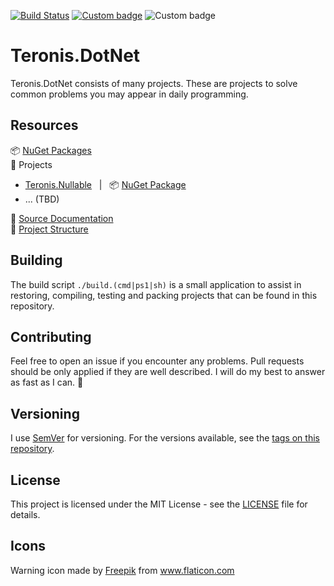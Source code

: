 [![Build Status](https://dev.azure.com/teroneko/Teronis.DotNet/_apis/build/status/NuGetPushArtifacts?branchName=develop)](https://dev.azure.com/teroneko/Teronis.DotNet/_build/latest?definitionId=5&branchName=master)
[![Custom badge](https://buildstats.info/nuget/Teronis.MSBuild.Packaging.ProjectBuildInPackage?includePreReleases=true)](https://www.nuget.org/packages?q=Teroneko+Teronis)
![Custom badge](https://img.shields.io/endpoint?url=https%3A%2F%2Fgist.githubusercontent.com%2Fteroneko%2Fa807e920ca2ee8d3e5749366d3528486%2Fraw%2F05805ebd5a26fb58cabb26a42bd6baf467822fd7%2Fpreview-badge.json)

# Teronis.DotNet

Teronis.DotNet consists of many projects. These are projects to solve common problems you may appear in daily programming.

## Resources

:package: [NuGet Packages](https://www.nuget.org/packages?q=Teronis)
<br />:briefcase: Projects

- [Teronis.Nullable](/src/Nullable) &nbsp; | &nbsp; :package: [NuGet Package](https://www.nuget.org/packages/Teronis.Nullable)
- ... (TBD)
  
:book: [Source Documentation](https://teroneko.de/docs/Teronis.DotNet/Microsoft.Extensions.DependencyInjection.html)
<br/>:1234: [Project Structure](/docs/ProjectStructure.md)

## Building

The build script `./build.(cmd|ps1|sh)` is a small application to assist in restoring, compiling, testing and packing projects that can be found in this repository.

## Contributing

Feel free to open an issue if you encounter any problems. Pull requests should be only applied if they are well described. I will do my best to answer as fast as I can. :slightly_smiling_face:

## Versioning

I use [SemVer](http://semver.org/) for versioning. For the versions available, see the [tags on this repository](https://github.com/teroneko/Teronis.DotNet/tags).

## License

This project is licensed under the MIT License - see the [LICENSE](LICENSE) file for details.

## Icons

<div>Warning icon made by <a href="https://www.flaticon.com/authors/freepik" title="Freepik">Freepik</a> from <a href="https://www.flaticon.com/" title="Flaticon">www.flaticon.com</a></div>
